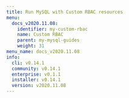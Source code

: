 ```yaml
---
title: Run MySQL with Custom RBAC resources
menu:
  docs_v2020.11.08:
    identifier: my-custom-rbac
    name: Custom RBAC
    parent: my-mysql-guides
    weight: 31
menu_name: docs_v2020.11.08
info:
  cli: v0.14.1
  community: v0.14.1
  enterprise: v0.1.1
  installer: v0.14.1
  version: v2020.11.08
---
```


